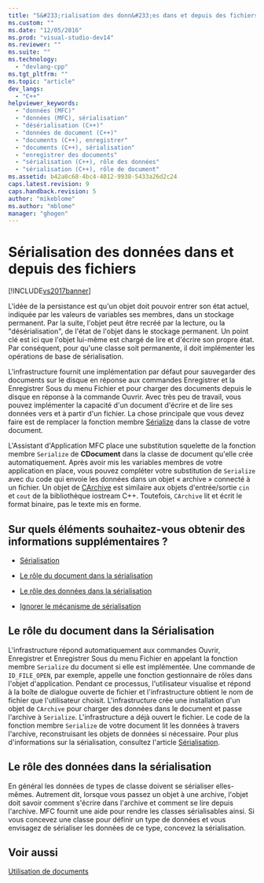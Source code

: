 ```yaml
---
title: "S&#233;rialisation des donn&#233;es dans et depuis des fichiers | Microsoft Docs"
ms.custom: ""
ms.date: "12/05/2016"
ms.prod: "visual-studio-dev14"
ms.reviewer: ""
ms.suite: ""
ms.technology: 
  - "devlang-cpp"
ms.tgt_pltfrm: ""
ms.topic: "article"
dev_langs: 
  - "C++"
helpviewer_keywords: 
  - "données (MFC)"
  - "données (MFC), sérialisation"
  - "désérialisation (C++)"
  - "données de document (C++)"
  - "documents (C++), enregistrer"
  - "documents (C++), sérialisation"
  - "enregistrer des documents"
  - "sérialisation (C++), rôle des données"
  - "sérialisation (C++), rôle de document"
ms.assetid: b42a0c68-4bc4-4012-9938-5433a26d2c24
caps.latest.revision: 9
caps.handback.revision: 5
author: "mikeblome"
ms.author: "mblome"
manager: "ghogen"
---
```

# S&#233;rialisation des donn&#233;es dans et depuis des fichiers
[!INCLUDE[vs2017banner](../assembler/inline/includes/vs2017banner.md)]

L'idée de la persistance est qu'un objet doit pouvoir entrer son état actuel, indiquée par les valeurs de variables ses membres, dans un stockage permanent.  Par la suite, l'objet peut être recréé par la lecture, ou la "désérialisation", de l'état de l'objet dans le stockage permanent.  Un point clé est ici que l'objet lui\-même est chargé de lire et d'écrire son propre état.  Par conséquent, pour qu'une classe soit permanente, il doit implémenter les opérations de base de sérialisation.  
  
 L'infrastructure fournit une implémentation par défaut pour sauvegarder des documents sur le disque en réponse aux commandes Enregistrer et la Enregistrer Sous du menu Fichier et pour charger des documents depuis le disque en réponse à la commande Ouvrir.  Avec très peu de travail, vous pouvez implémenter la capacité d'un document d'écrire et de lire ses données vers et à partir d'un fichier.  La chose principale que vous devez faire est de remplacer la fonction membre [Sérialize](../Topic/CObject::Serialize.md) dans la classe de votre document.  
  
 L'Assistant d'Application MFC place une substitution squelette de la fonction membre `Serialize` de **CDocument** dans la classe de document qu'elle crée automatiquement.  Après avoir mis les variables membres de votre application en place, vous pouvez compléter votre substitution de `Serialize` avec du code qui envoie les données dans un objet « archive » connecté à un fichier.  Un objet de [CArchive](../mfc/reference/carchive-class.md) est similaire aux objets d'entrée\/sortie `cin` et `cout` de la bibliothèque iostream C\+\+.  Toutefois, `CArchive` lit et écrit le format binaire, pas le texte mis en forme.  
  
## Sur quels éléments souhaitez\-vous obtenir des informations supplémentaires ?  
  
-   [Sérialisation](../mfc/serialization-in-mfc.md)  
  
-   [Le rôle du document dans la sérialisation](#_core_the_document.92.s_role_in_serialization)  
  
-   [Le rôle des données dans la sérialisation](#_core_the_data.92.s_role_in_serialization)  
  
-   [Ignorer le mécanisme de sérialisation](../mfc/bypassing-the-serialization-mechanism.md)  
  
##  <a name="_core_the_document.92.s_role_in_serialization"></a> Le rôle du document dans la Sérialisation  
 L'infrastructure répond automatiquement aux commandes Ouvrir, Enregistrer et Enregistrer Sous du menu Fichier en appelant la fonction membre `Serialize` du document si elle est implémentée.  Une commande de `ID_FILE_OPEN`, par exemple, appelle une fonction gestionnaire de rôles dans l'objet d'application.  Pendant ce processus, l'utilisateur visualise et répond à la boîte de dialogue ouverte de fichier et l'infrastructure obtient le nom de fichier que l'utilisateur choisit.  L'infrastructure crée une installation d'un objet de `CArchive` pour charger des données dans le document et passe l'archive à `Serialize`.  L'infrastructure a déjà ouvert le fichier.  Le code de la fonction membre `Serialize` de votre document lit les données à travers l'archive, reconstruisant les objets de données si nécessaire.  Pour plus d'informations sur la sérialisation, consultez l'article [Sérialisation](../mfc/serialization-in-mfc.md).  
  
##  <a name="_core_the_data.92.s_role_in_serialization"></a> Le rôle des données dans la sérialisation  
 En général les données de types de classe doivent se sérialiser elles\-mêmes.  Autrement dit, lorsque vous passez un objet à une archive, l'objet doit savoir comment s'écrire dans l'archive et comment se lire depuis l'archive.  MFC fournit une aide pour rendre les classes sérialisables ainsi.  Si vous concevez une classe pour définir un type de données et vous envisagez de sérialiser les données de ce type, concevez la sérialisation.  
  
## Voir aussi  
 [Utilisation de documents](../mfc/using-documents.md)